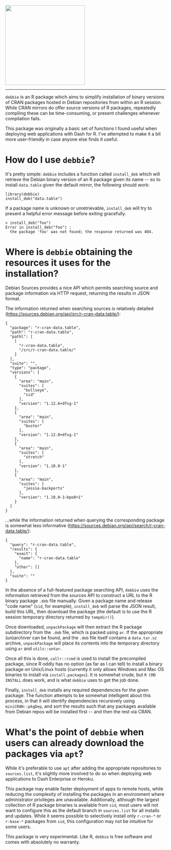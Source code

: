 <img src="https://user-images.githubusercontent.com/9809798/73586748-b1a2e700-447f-11ea-9f2a-eae6f790033b.png" width="250">

---

`debbie` is an R package which aims to simplify installation of binary versions of CRAN packages hosted in Debian repositories from within an R session. While CRAN mirrors do offer source versions of R packages, repeatedly compiling these can be time-consuming, or present challenges whenever compilation fails.

This package was originally a basic set of functions I found useful when deploying web applications with Dash for R. I've attempted to make it a bit more user-friendly in case anyone else finds it useful.

**How do I use `debbie`?**
===

It's pretty simple: `debbie` includes a function called `install_deb` which will retrieve the Debian binary version of an R package given its name -- so to install `data.table` given the default mirror, the following should work:

```
library(debbie)
install_deb("data.table")
```

If a package name is unknown or unretrievable, `install_deb` will try to present a helpful error message before exiting gracefully.

```
> install_deb("foo")
Error in install_deb("foo") : 
  the package 'foo' was not found; the response returned was 404.
```

**Where is `debbie` obtaining the resources it uses for the installation?**
===

Debian Sources provides a nice API which permits searching source and package information via HTTP request, returning the results in JSON format.

The information returned when searching sources is relatively detailed (https://sources.debian.org/api/src/r-cran-data.table/):

```
{
  "package": "r-cran-data.table", 
  "path": "r-cran-data.table", 
  "pathl": [
    [
      "r-cran-data.table", 
      "/src/r-cran-data.table/"
    ]
  ], 
  "suite": "", 
  "type": "package", 
  "versions": [
    {
      "area": "main", 
      "suites": [
        "bullseye", 
        "sid"
      ], 
      "version": "1.12.6+dfsg-1"
    }, 
    {
      "area": "main", 
      "suites": [
        "buster"
      ], 
      "version": "1.12.0+dfsg-1"
    }, 
    {
      "area": "main", 
      "suites": [
        "stretch"
      ], 
      "version": "1.10.0-1"
    }, 
    {
      "area": "main", 
      "suites": [
        "jessie-backports"
      ], 
      "version": "1.10.0-1~bpo8+1"
    }
  ]
}
```

...while the information returned when querying the corresponding package is somewhat less informative (https://sources.debian.org/api/search/r-cran-data.table/):

```
{
  "query": "r-cran-data.table", 
  "results": {
    "exact": {
      "name": "r-cran-data.table"
    }, 
    "other": []
  }, 
  "suite": ""
}
```

In the absence of a full-featured package searching API, `debbie` uses the information retrieved from the sources API to construct a URL to the R binary package `.deb` file manually. Given a package name and release "code name" (`sid`, for example), `install_deb` will parse the JSON result, build this URL, then download the package (the default is to use the R session temporary directory returned by `tempdir()`).

Once downloaded, `unpackPackage` will then extract the R package subdirectory from the `.deb` file, which is packed using `ar`. If the appropriate (un)archiver can be found, and the `.deb` file itself contains a `data.tar.xz` archive, `unpackPackage` will place its contents into the temporary directory using `ar` and `utils::untar`.

Once all this is done, `callr::rcmd` is used to install the precompiled package, since R oddly has no option (as far as I can tell) to install a binary package on Unix/Linux hosts (currently it only allows Windows and Mac OS binaries to install via `install.packages`). It is somewhat crude, but `R CMD INSTALL` does work, and is what `debbie` uses to get the job done.

Finally, `install_deb` installs any required dependencies for the given package. The function attempts to be somewhat intelligent about this process, in that it will identify dependencies recursively using `miniCRAN::pkgDep`, and sort the results such that any packages available from Debian repos will be installed first -- and then the rest via CRAN.

**What's the point of `debbie` when users can already download the packages via `apt`?**
===

While it's preferable to use `apt` after adding the appropriate repositories to `sources.list`, it's slightly more involved to do so when deploying web applications to Dash Enterprise or Heroku. 

This package may enable faster deployment of apps to remote hosts, while reducing the complexity of installing the packages in an environment where administrator privileges are unavailable. Additionally, although the largest collection of R package binaries is available from `sid`, most users will not want to configure this as the default branch in `sources.list` for all installs and updates. While it seems possible to selectively install only `r-cran-*` or `r-base-*` packages from `sid`, this configuration may not be intuitive for some users.

This package is very experimental. Like R, `debbie` is free software and comes with absolutely no warranty.

